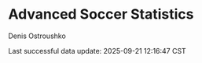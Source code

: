# Advanced Soccer Statistics
Denis Ostroushko

<!-- gfm -->

Last successful data update: 2025-09-21 12:16:47 CST
